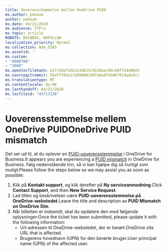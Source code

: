 ```yaml
---
title: Uoverensstemmelse mellem OneDrive PUID
ms.author: pebaum
author: pebaum
ms.date: 04/21/2020
ms.audience: ITPro
ms.topic: article
ROBOTS: NOINDEX, NOFOLLOW
localization_priority: Normal
ms.collection: Adm_O365
ms.assetid: ''
ms.custom:
- "9000700"
- "2600"
ms.openlocfilehash: e1fc50afa5b2e3d625c9136aac9bcb8ff24e00d3
ms.sourcegitcommit: 55eff703a17e500681d8fa6a87eb067019ade3cc
ms.translationtype: MT
ms.contentlocale: da-DK
ms.lasthandoff: 04/22/2020
ms.locfileid: "43713136"
---
```

# <a name="onedrive-puid-mismatch"></a><span data-ttu-id="944b7-102">Uoverensstemmelse mellem OneDrive PUID</span><span class="sxs-lookup"><span data-stu-id="944b7-102">OneDrive PUID mismatch</span></span>
<span data-ttu-id="944b7-103">Det ser ud til, at du oplever en [PUID-uoverensstemmelse](https://docs.microsoft.com/sharepoint/support/administration/access-denied-or-need-permission-error-sharepoint-online-or-onedrive-for-business#when-accessing-a-onedrive-site) i OneDrive for Business.</span><span class="sxs-lookup"><span data-stu-id="944b7-103">It appears you are experiencing a [PUID mismatch](https://docs.microsoft.com/sharepoint/support/administration/access-denied-or-need-permission-error-sharepoint-online-or-onedrive-for-business#when-accessing-a-onedrive-site) in OneDrive for Business.</span></span> <span data-ttu-id="944b7-104">Følg nedenstående trin, så vi kan hjælpe dig så hurtigt som muligt:</span><span class="sxs-lookup"><span data-stu-id="944b7-104">Please follow the steps below so we may assist you as soon as possible:</span></span>

1. <span data-ttu-id="944b7-105">Klik på **Kontakt support**, og klik derefter på **Ny serviceanmodning**.</span><span class="sxs-lookup"><span data-stu-id="944b7-105">Click **Contact Support**, and then **New Service Request**.</span></span>
2. <span data-ttu-id="944b7-106">Lad titlen og beskrivelsen være **PUID-uoverensstemmelse på OneDrive-webstedet**.</span><span class="sxs-lookup"><span data-stu-id="944b7-106">Leave the title and description as **PUID Mismatch on OneDrive Site**.</span></span>
3. <span data-ttu-id="944b7-107">Når billetten er indsendt, skal du opdatere den med følgende oplysninger:</span><span class="sxs-lookup"><span data-stu-id="944b7-107">Once the ticket has been submitted, please update it with the following information:</span></span>
    - <span data-ttu-id="944b7-108">Url-adressen til OneDrive-webstedet, der er berørt.</span><span class="sxs-lookup"><span data-stu-id="944b7-108">OneDrive site URL that is affected.</span></span>
    - <span data-ttu-id="944b7-109">Brugerens hovednavn (UPN) for den berørte bruger.</span><span class="sxs-lookup"><span data-stu-id="944b7-109">User principal name (UPN) of the affected user.</span></span>



